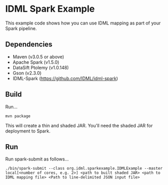 # IDML Spark Example

This example code shows how you can use IDML mapping as part of your Spark pipeline.

## Dependencies

* Maven (v3.0.5 or above)
* Apache Spark (v1.5.0)
* DataSift Ptolemy (v1.0.148)
* Gson (v2.3.0)
* IDML-Spark (https://github.com/IDML/idml-spark)

## Build

Run...

``mvn package``

This will create a thin and shaded JAR. You'll need the shaded JAR for deployment to Spark.

## Run

Run spark-submit as follows...

``./bin/spark-submit --class org.idml.sparkexample.IDMLExample --master local[<number of cores, e.g. 2>] <path to built shaded JAR> <path to IDML mapping file> <Path to line-delimited JSON input file>``